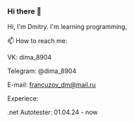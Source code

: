 ### Hi there 👋
Hi, I'm Dmitry. I'm learning programming, 

📫 How to reach me:

VK: dima_8904

Telegram: @dima_8904

E-mail: francuzov_dm@mail.ru

Experiece: 

.net Autotester: 01.04.24 - now 
